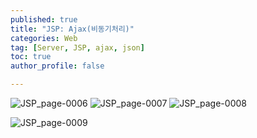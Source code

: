 ```yaml
---
published: true
title: "JSP: Ajax(비동기처리)" 
categories: Web
tag: [Server, JSP, ajax, json] 
toc: true
author_profile: false 

---
```


![JSP_page-0006](https://github.com/Vida0822/Ssangyong/assets/132312673/48f30366-9cc0-4200-bf9f-786345dfa64d)
![JSP_page-0007](https://github.com/Vida0822/Ssangyong/assets/132312673/a2e02f23-802b-403a-9b97-d2e184697149)
![JSP_page-0008](https://github.com/Vida0822/Ssangyong/assets/132312673/dabf40c8-860f-4a36-9dea-757c49aea652)

![JSP_page-0009](https://github.com/Vida0822/Ssangyong/assets/132312673/4542c0f3-19b5-4634-b8c8-59b79cb4cd66)

